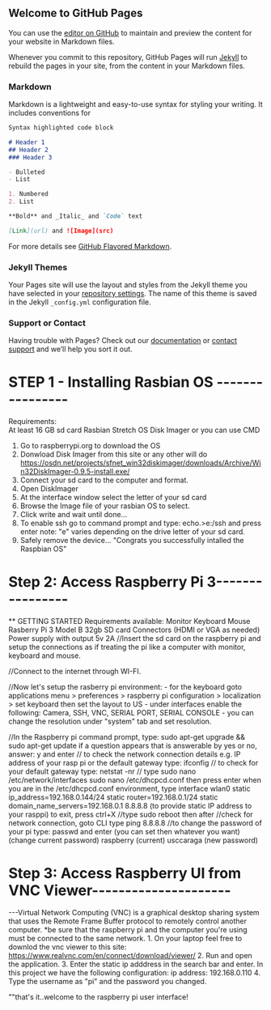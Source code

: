 ## Welcome to GitHub Pages

You can use the [editor on GitHub](https://github.com/DICT-FOOVC2-Cebu/Security-System/edit/master/README.md) to maintain and preview the content for your website in Markdown files.

Whenever you commit to this repository, GitHub Pages will run [Jekyll](https://jekyllrb.com/) to rebuild the pages in your site, from the content in your Markdown files.

### Markdown

Markdown is a lightweight and easy-to-use syntax for styling your writing. It includes conventions for

```markdown
Syntax highlighted code block

# Header 1
## Header 2
### Header 3

- Bulleted
- List

1. Numbered
2. List

**Bold** and _Italic_ and `Code` text

[Link](url) and ![Image](src)
```

For more details see [GitHub Flavored Markdown](https://guides.github.com/features/mastering-markdown/).

### Jekyll Themes

Your Pages site will use the layout and styles from the Jekyll theme you have selected in your [repository settings](https://github.com/DICT-FOOVC2-Cebu/Security-System/settings). The name of this theme is saved in the Jekyll `_config.yml` configuration file.

### Support or Contact

Having trouble with Pages? Check out our [documentation](https://help.github.com/categories/github-pages-basics/) or [contact support](https://github.com/contact) and we’ll help you sort it out.

# STEP 1 - Installing Rasbian OS ----------------

Requirements:	
	At least 16 GB sd card
	Rasbian Stretch OS
	Disk Imager or you can use CMD
	
1. Go to raspberrypi.org to download the OS
2. Donwload Disk Imager from this site or any other will do
	https://osdn.net/projects/sfnet_win32diskimager/downloads/Archive/Win32DiskImager-0.9.5-install.exe/
3. Connect your sd card to the computer and format.
4. Open DiskImager
5. At the interface window select the letter of your sd card
6. Browse the Image file of your rasbian OS to select.
7. Click write and wait until done...
8. To enable ssh go to command prompt and type:
	echo.>e:/ssh and press enter
		note: "e" varies depending on the drive letter of your sd card.
9. Safely remove the device...
"Congrats you successfully intalled the Raspbian OS"

# Step 2: Access Raspberry Pi 3----------------

** GETTING STARTED
	Requirements available:	
		Monitor
		Keyboard
		Mouse	
		Rasberry Pi 3 Model B
		32gb SD card
		Connectors (HDMI or VGA as needed)
		Power supply with output 5v 2A
//Insert the sd card on the raspberry pi  and setup the connections as if treating the pi like a computer with monitor, keyboard and mouse.

//Connect to the internet through WI-FI.

//Now let's setup the rasberry pi environment:
	- for the keyboard goto applications menu > preferences > raspberry pi configuration > localization > set keyboard
		then set the layout to US
	- under interfaces enable the following: Camera, SSH, VNC, SERIAL PORT, SERIAL CONSOLE
	- you can change the resolution under "system" tab and set resolution.	
 
//In the Raspberry pi command prompt, 
	type: sudo apt-get upgrade && sudo apt-get update
		if a question appears that is answerable by yes or no, answer: y and enter
// to check the network connection details e.g. IP address of your rasp pi or the default gateway
	type: ifconfig 
// to check for your default gateway
	type: netstat -nr 
// type sudo nano /etc/network/interfaces
	sudo nano /etc/dhcpcd.conf then press enter
	when you are in the /etc/dhcpcd.conf environment, type
	interface wlan0
	static ip_address=192.168.0.144/24
	static router=192.168.0.1/24
	static domain_name_servers=192.168.0.1 8.8.8.8
	(to provide static IP address to your rasppi)
	to exit, press ctrl+X
//type sudo reboot then after 
//check for network connection, goto CLI type
	ping 8.8.8.8
//to change the password of your pi
	type: passwd and enter (you can set then whatever you want)
 	(change current password)
	raspberry (current)
	usccaraga (new password)

# Step 3: Access Raspberry UI from VNC Viewer---------------------

---Virtual Network Computing (VNC) is a graphical desktop sharing system that uses the Remote Frame Buffer protocol to remotely control another computer.
*be sure that the raspberry pi and the computer you're using must be connected to the same network.
	1. On your laptop feel free to downlod the vnc viewer to this site: https://www.realvnc.com/en/connect/download/viewer/
	2. Run and open the application.
	3. Enter the static ip adddress in the search bar and enter.
In this project we have the following configuration:
		ip address: 192.168.0.110
	4. Type the username as "pi" and the password you changed.

""that's it..welcome to the raspberry pi user interface!
